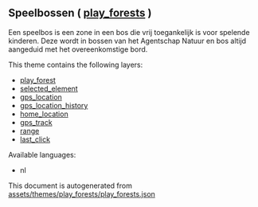 [//]: # (WARNING: this file is automatically generated. Please find the sources at the bottom and edit those sources)

 Speelbossen ( [play_forests](https://mapcomplete.osm.be/play_forests) ) 
-------------------------------------------------------------------------



Een speelbos is een zone in een bos die vrij toegankelijk is voor spelende kinderen. Deze wordt  in bossen van het Agentschap Natuur en bos altijd aangeduid met het overeenkomstige bord.

This theme contains the following layers:



  - [play_forest](../Layers/play_forest.md)
  - [selected_element](../Layers/selected_element.md)
  - [gps_location](../Layers/gps_location.md)
  - [gps_location_history](../Layers/gps_location_history.md)
  - [home_location](../Layers/home_location.md)
  - [gps_track](../Layers/gps_track.md)
  - [range](../Layers/range.md)
  - [last_click](../Layers/last_click.md)


Available languages:



  - nl
 

This document is autogenerated from [assets/themes/play_forests/play_forests.json](https://github.com/pietervdvn/MapComplete/blob/develop/assets/themes/play_forests/play_forests.json)
